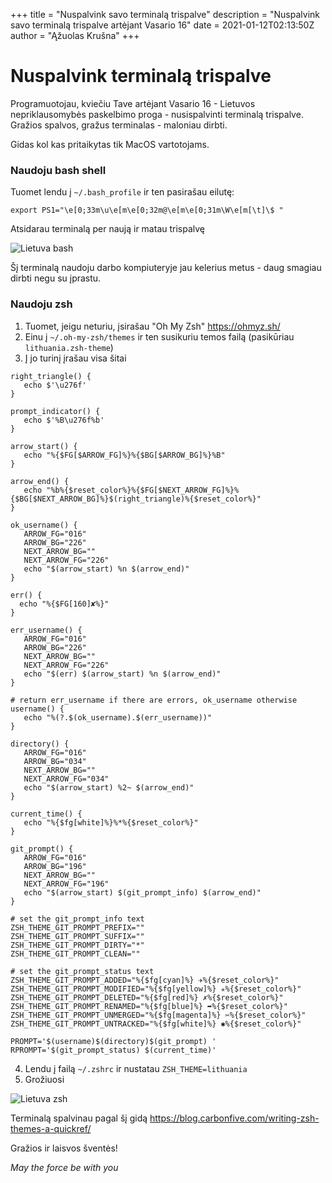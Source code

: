 +++
title = "Nuspalvink savo terminalą trispalve"
description = "Nuspalvink savo terminalą trispalve artėjant Vasario 16"
date = 2021-01-12T02:13:50Z
author = "Ąžuolas Krušna"
+++

# Nuspalvink terminalą trispalve

Programuotojau, kviečiu Tave artėjant Vasario 16 - Lietuvos nepriklausomybės paskelbimo proga - nusispalvinti terminalą trispalve. Gražios spalvos, gražus terminalas - maloniau dirbti.

Gidas kol kas pritaikytas tik MacOS vartotojams.

### Naudoju bash shell

Tuomet lendu į `~/.bash_profile` ir ten pasirašau eilutę:
```
export PS1="\e[0;33m\u\e[m\e[0;32m@\e[m\e[0;31m\W\e[m[\t]\$ "
```

Atsidarau terminalą per naują ir matau trispalvę

![Lietuva bash](../lithuania-bash.png)

Šį terminalą naudoju darbo kompiuteryje jau kelerius metus - daug smagiau dirbti negu su įprastu.

### Naudoju zsh 

1. Tuomet, jeigu neturiu, įsirašau "Oh My Zsh" https://ohmyz.sh/
2. Einu į `~/.oh-my-zsh/themes` ir ten susikuriu temos failą (pasikūriau `lithuania.zsh-theme`)
3. Į jo turinį įrašau visa šitai
```
right_triangle() {
   echo $'\u276f'
}

prompt_indicator() {
   echo $'%B\u276f%b'
}

arrow_start() {
   echo "%{$FG[$ARROW_FG]%}%{$BG[$ARROW_BG]%}%B"
}

arrow_end() {
   echo "%b%{$reset_color%}%{$FG[$NEXT_ARROW_FG]%}%{$BG[$NEXT_ARROW_BG]%}$(right_triangle)%{$reset_color%}"
}

ok_username() {
   ARROW_FG="016"
   ARROW_BG="226"
   NEXT_ARROW_BG=""
   NEXT_ARROW_FG="226"
   echo "$(arrow_start) %n $(arrow_end)"
}

err() {
  echo "%{$FG[160]✘%}"
}

err_username() {
   ARROW_FG="016"
   ARROW_BG="226"
   NEXT_ARROW_BG=""
   NEXT_ARROW_FG="226"
   echo "$(err) $(arrow_start) %n $(arrow_end)"
}

# return err_username if there are errors, ok_username otherwise
username() {
   echo "%(?.$(ok_username).$(err_username))"
}

directory() {
   ARROW_FG="016"
   ARROW_BG="034"
   NEXT_ARROW_BG=""
   NEXT_ARROW_FG="034"
   echo "$(arrow_start) %2~ $(arrow_end)"
}

current_time() {
   echo "%{$fg[white]%}%*%{$reset_color%}"
}

git_prompt() {
   ARROW_FG="016"
   ARROW_BG="196"
   NEXT_ARROW_BG=""
   NEXT_ARROW_FG="196"
   echo "$(arrow_start) $(git_prompt_info) $(arrow_end)"
}

# set the git_prompt_info text
ZSH_THEME_GIT_PROMPT_PREFIX=""
ZSH_THEME_GIT_PROMPT_SUFFIX=""
ZSH_THEME_GIT_PROMPT_DIRTY="*"
ZSH_THEME_GIT_PROMPT_CLEAN=""

# set the git_prompt_status text
ZSH_THEME_GIT_PROMPT_ADDED="%{$fg[cyan]%} ✈%{$reset_color%}"
ZSH_THEME_GIT_PROMPT_MODIFIED="%{$fg[yellow]%} ✭%{$reset_color%}"
ZSH_THEME_GIT_PROMPT_DELETED="%{$fg[red]%} ✗%{$reset_color%}"
ZSH_THEME_GIT_PROMPT_RENAMED="%{$fg[blue]%} ➦%{$reset_color%}"
ZSH_THEME_GIT_PROMPT_UNMERGED="%{$fg[magenta]%} ✂%{$reset_color%}"
ZSH_THEME_GIT_PROMPT_UNTRACKED="%{$fg[white]%} ✱%{$reset_color%}"

PROMPT='$(username)$(directory)$(git_prompt) '
RPROMPT='$(git_prompt_status) $(current_time)'
```
4. Lendu į failą `~/.zshrc` ir nustatau `ZSH_THEME=lithuania`
5. Grožiuosi

![Lietuva zsh](../lithuania-zsh.png)

Terminalą spalvinau pagal šį gidą https://blog.carbonfive.com/writing-zsh-themes-a-quickref/

Gražios ir laisvos šventės!

_May the force be with you_
